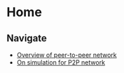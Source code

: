 # Home

## Navigate
- [Overview of peer-to-peer network](./overview_p2p.md)
- [On simulation for P2P network](./p2p_simulation.md)